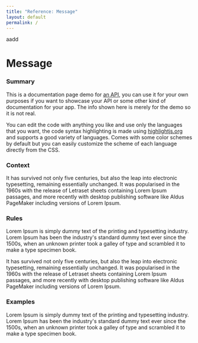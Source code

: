 ```yaml
---
title: "Reference: Message"
layout: default
permalink: /
---
```

aadd
  <div id="methods">
            <div class="method" id="summary">
                <div class="method-section clearfix">
                    <h1>
                        Message
                    </h1>
                    <div class="method-description">
                        <h3>Summary</h3>
                        <p>
                            This is a documentation page demo for <a href="http://en.wikipedia.org/wiki/Application_programming_interface">an API</a>, you can use it for your own purposes if you want to showcase your API or some other kind of documentation for your app.
                            The info shown here is merely for the demo so it is not real.
                        </p>
                        <p>
                            You can edit the code with anything you like and use only the languages that you want, the code syntax highlighting is made using
                            <a href="http://highlightjs.org" target="_blank">highlightjs.org</a> and supports a good
                            variety of languages. Comes with some color schemes by default but you can easily customize the scheme of each language directly from the CSS.
                        </p>
                    </div>
                </div>
            </div>
            <div class="method" id="auth">
                <div class="method-section clearfix">
                    <div class="method-description">
                        <h3>Context</h3>
                        <p>
                            It has survived not only five centuries, but also the leap into electronic typesetting, remaining essentially unchanged. It was popularised in the 1960s with the release of Letraset sheets containing Lorem Ipsum passages, and more recently with desktop publishing software like Aldus PageMaker including versions of Lorem Ipsum.
                        </p>
                    </div>
                </div>
            </div>
            <div class="method" id="games">
                <div class="method-section clearfix">
                    <div class="method-description">
                        <h3>Rules</h3>
                        <p>
                            Lorem Ipsum is simply dummy text of the printing and typesetting industry. Lorem Ipsum has been the industry's standard dummy text ever since the 1500s, when an unknown printer took a galley of type and scrambled it to make a type specimen book.
                        </p>
                        <p>
                            It has survived not only five centuries, but also the leap into electronic typesetting, remaining essentially unchanged. It was popularised in the 1960s with the release of Letraset sheets containing Lorem Ipsum passages, and more recently with desktop publishing software like Aldus PageMaker including versions of Lorem Ipsum.
                        </p>
                    </div>
                </div>
            </div>
            <div class="method" id="users">
                <div class="method-section clearfix">
                    <div class="method-description">
                        <h3>Examples</h3>
                        <p>
                            Lorem Ipsum is simply dummy text of the printing and typesetting industry. Lorem Ipsum has been the industry's standard dummy text ever since the 1500s, when an unknown printer took a galley of type and scrambled it to make a type specimen book.
                        </p>
                    </div>
                </div>
            </div>
        </div>
